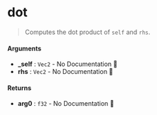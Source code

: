 # dot

>  Computes the dot product of `self` and `rhs`.

#### Arguments

- **\_self** : `Vec2` \- No Documentation 🚧
- **rhs** : `Vec2` \- No Documentation 🚧

#### Returns

- **arg0** : `f32` \- No Documentation 🚧